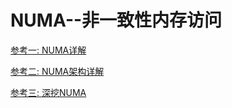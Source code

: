 # NUMA--非一致性内存访问

[参考一: NUMA详解](https://blog.csdn.net/wylfengyujiancheng/article/details/85417675)

[参考二: NUMA架构详解](https://blog.csdn.net/qq_20817327/article/details/105925071?utm_medium=distribute.pc_relevant.none-task-blog-title-2&spm=1001.2101.3001.4242)

[参考三: 深挖NUMA](https://zhuanlan.zhihu.com/p/33621500)